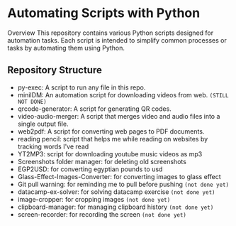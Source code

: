 # Automating Scripts with Python
Overview
This repository contains various Python scripts designed for automation tasks. Each script is intended to simplify common processes or tasks by automating them using Python.

## Repository Structure
  - py-exec: A script to run any file in this repo.
  - miniIDM: An automation script for downloading videos from web. `(STILL NOT DONE)`
  - qrcode-generator: A script for generating QR codes.
  - video-audio-merger: A script that merges video and audio files into a single output file.
  - web2pdf: A script for converting web pages to PDF documents.
  - reading pencil: script that helps me while reading on websites by tracking words I've read
  - YT2MP3: script for downloading youtube music videos as mp3
  - Screenshots folder manager: for deleting old screenshots 
  - EGP2USD: for converting egyptian pounds to usd
  - Glass-Effect-Images-Converter: for converting images to glass effect
  - Git pull warning: for reminding me to pull before pushing `(not done yet)`
  - datacamp-ex-solver: for solving datacamp exercise `(not done yet)`
  - image-cropper: for cropping images `(not done yet)`
  - clipboard-manager: for managing clipboard history `(not done yet)`
  - screen-recorder: for recording the screen `(not done yet)`
<!--Getting Started

Installation
Clone the repository:

bash
Copy code
git clone https://github.com/Mostafa-Mohamed-Atef/Automate-with-python.git
Navigate into the repository directory:

bash
Copy code
cd your-repo-name
Install required packages:

bash
Copy code
pip install -r requirements.txt*/
Usage
Running a Script
To run a specific script, navigate to py-exec directory and execute it with Python, then you can run any script in this repo.

bash
Copy code
python py-exec.py
Configuration
Some scripts may require configuration or path settings. Refer to each script’s documentation or inline comments for detailed instructions on how to configure or modify paths and settings.

Examples
Example for py-exec
Set up the environment variable for the directory path:

bash
Copy code
export DIRECTORY_PATH='/path/to/your/scripts'
Run the script:

bash
Copy code
python py-exec.py
Contributing
Feel free to contribute to this project! Please fork the repository and submit a pull request with your proposed changes.

License
This project is licensed under the MIT License - see the LICENSE file for details.-->
